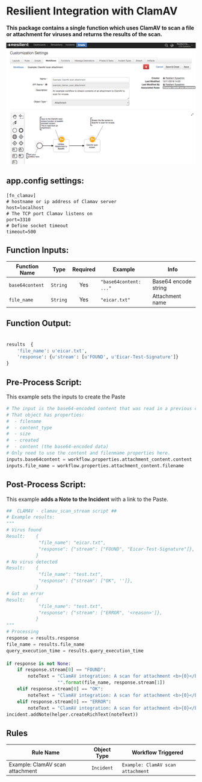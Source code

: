 # Resilient Integration with ClamAV
**This package contains a single function which uses ClamAV to scan a file or attachment for viruses and returns the
results of the scan.**

 ![screenshot](./screenshots/1.png)


## app.config settings:
```
[fn_clamav]
# hostname or ip address of Clamav server
host=localhost
# The TCP port Clamav listens on
port=3310
# Define socket timeout
timeout=500
```

## Function Inputs:
| Function Name | Type | Required | Example | Info |
| ------------- | :--: | :-------:| ------- | ---- |
| `base64content` | `String` | Yes | `"base64content: ..."` | Base64 encode string |
| `file_name` | `String` | Yes | `"eicar.txt"` | Attachment name|

## Function Output:
```python

results  {
    'file_name': u'eicar.txt',
    'response': {u'stream': [u'FOUND', u'Eicar-Test-Signature']}
}
```

## Pre-Process Script:
This example sets the inputs to create the Paste
```python
# The input is the base64-encoded content that was read in a previous component
# That object has properties:
#  - filename
#  - content_type
#  - size
#  - created
#  - content (the base64-encoded data)
# Only need to use the content and filenmame properties here.
inputs.base64content = workflow.properties.attachment_content.content
inputs.file_name = workflow.properties.attachment_content.filename
```

## Post-Process Script:
This example **adds a Note to the Incident** with a link to the Paste.
```python
##  CLAMAV - clamav_scan_stream script ##
# Example results:
"""
# Virus found
Result:    {
            "file_name": "eicar.txt",
            "response": {"stream": ["FOUND", "Eicar-Test-Signature"]},
           }
# No virus detected
Result:    {
            "file_name": "test.txt",
            "response": {"stream": ["OK", '']},
           }
# Got an error
Result:    {
            "file_name": "test.txt",
            "response": {"stream": ["ERROR", '<reason>']},
           }
"""
# Processing
response = results.response
file_name = results.file_name
query_execution_time = results.query_execution_time

if response is not None:
    if response.stream[0] == "FOUND":
        noteText = "ClamAV integration: A scan for attachment <b>{0}</b> detected a virus with signature <b>{1}</b>." \
                   "".format(file_name, response.stream[1])
    elif response.stream[0] == "OK":
        noteText = "ClamAV integration: A scan for attachment <b>{0}</b> did not detect any virus.".format(file_name)
    elif response.stream[0] == "ERROR":
        noteText = "ClamAV integration: A scan for attachment <b>{0}</b> threw an error".format(file_name)
incident.addNote(helper.createRichText(noteText))
```

## Rules
| Rule Name | Object Type | Workflow Triggered |
| --------- | :---------: | ------------------ |
| Example: ClamAV scan attachment | `Incident` | `Example: ClamAV scan attachment` |